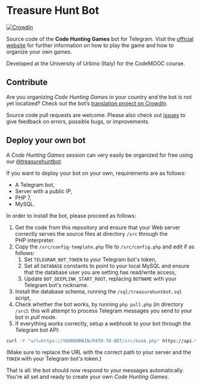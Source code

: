 # Treasure Hunt Bot

[![Crowdin](https://d322cqt584bo4o.cloudfront.net/treasure-hunt-bot/localized.svg)](https://crowdin.com/project/treasure-hunt-bot)

Source code of the **Code Hunting Games** bot for Telegram.
Visit the [official website](http://codehunting.games) for further information on how to play the game and how to organize your own games.

Developed at the University&nbsp;of&nbsp;Urbino&nbsp;(Italy) for the CodeMOOC course.

## Contribute

Are you organizing *Code Hunting Games* in your country and the bot is not yet localized?
Check out the bot’s [translation project on CrowdIn](https://crwd.in/treasure-hunt-bot).

Source code pull requests are welcome.
Please also check out [issues](https://github.com/CodeMOOC/TreasureHuntBot/issues) to give feedback on errors, possible bugs, or improvements.

## Deploy your own bot

A *Code Hunting Games* session can very easily be organized for free using our [@treasurehuntbot](https://t.me/treasurehuntbot).

If you want to deploy your bot on your own, requirements are as follows:

* A Telegram bot,
* Server with a public&nbsp;IP,
* PHP&nbsp;7,
* MySQL.

In order to install the bot, please proceed as follows:

1. Get the code from this repository and ensure that your Web server correctly serves the source files at directory `/src` through the PHP&nbsp;interpreter.
1. Copy the `/src/config-template.php` file to `/src/config.php` and edit if as follows:
    1. Set `TELEGRAM_BOT_TOKEN` to your Telegram bot's token,
    1. Set all `DATABASE` constants to point to your local MySQL and ensure that the database user you are setting has read/write access,
    1. Update `BOT_DEEPLINK_START_ROOT`, replacing `BOTNAME` with your Telegram bot's nickname.
1. Install the database schema, running the `/sql/treasurehuntbot.sql` script,
1. Check whether the bot works, by running `php pull.php` (in directory `/src`): this will attempt to process Telegram messages you send to your bot in *pull* mode.
1. If everything works correctly, setup a webhook to your bot through the Telegram bot&nbsp;API:

```sh
curl -F "url=https://YOURDOMAIN/PATH-TO-BOT/src/hook.php" https://api.telegram.org/botBOTTOKEN/setWebhook
```

(Make sure to replace the URL with the correct path to your server and the `TOKEN` with your Telegram bot's token.)

That is all: the bot should now respond to your messages automatically.
You're all set and ready to create your own *Code Hunting Games*.
